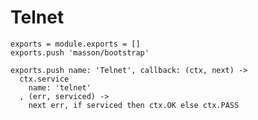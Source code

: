 
# Telnet

    exports = module.exports = []
    exports.push 'masson/bootstrap'

    exports.push name: 'Telnet', callback: (ctx, next) ->
      ctx.service
        name: 'telnet'
      , (err, serviced) ->
        next err, if serviced then ctx.OK else ctx.PASS
